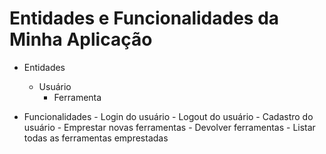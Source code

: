 # Entidades e Funcionalidades da Minha Aplicação
  * Entidades
	  - Usuário
		- Ferramenta

  * Funcionalidades
		- Login do usuário
		- Logout do usuário
		- Cadastro do usuário
		- Emprestar novas ferramentas
		- Devolver ferramentas
		- Listar todas as ferramentas emprestadas